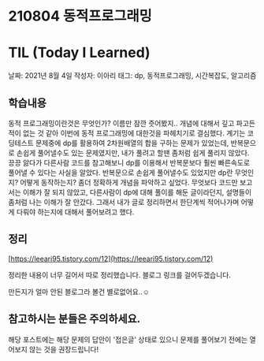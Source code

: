 # 210804 동적프로그래밍
# TIL (Today I Learned)

날짜: 2021년 8월 4일
작성자: 이아리
태그: dp, 동적프로그래밍, 시간복잡도, 알고리즘

## **학습내용**

동적 프로그래밍이란것은 무엇인가? 이름만 잠깐 줏어봤지.. 개념에 대해서 깊고 파고든 적이 없는 것 같아 이번에 동적 프로그래밍에 대한것을 파헤치기로 결심했다. 계기는 코딩테스트 문제중에 dp를 활용하여 2차원배열의 합을 구하는 문제가 있었는데, 반복문으로 손쉽게 풀어낼수도 있는 문제였지만, 내가 풀려고 할땐 좀처럼 쉽게 풀리지 않았다. 끙끙 앓다가 다른사람 코드를 참고해보니 dp를 이용해서 반복문보다 훨씬 빠른속도로 풀어낼 수 있다는 사실을 알았다.  반복문으로 손쉽게 풀어낼수도 있었지만 dp란 무엇인지? 어떻게 동작하는지? 좀더 정확하게 개념을 파악하고 싶었다. 무엇보다 코드만 보고서는 이해가 잘 되지 않았고, 다른사람이 dp에 대해 풀이를 해둔 글이라던지, 설명들이 좀처럼 나는 이해가 잘 안갔다. 그래서 내가 글로 정리하면서 한단계씩 적어나가며 어떻게 다뤄야 하는지에 대해서 풀어보려고 했다.

## 정리

[https://leeari95.tistory.com/12](https://leeari95.tistory.com/12)

정리한 내용이 너무 길어서 따로 정리했습니다. 블로그 링크를 걸어두겠습니다.

만든지가 얼마 안된 블로그라 볼건 별로없어요..☺️

## 참고하시는 분들은 주의하세요.

해당 포스트에는 해당 문제의 답안이 '접은글' 상태로 있으니 문제를 풀어보기 전에는 열어보지 않는 것을 권장드립니다!
